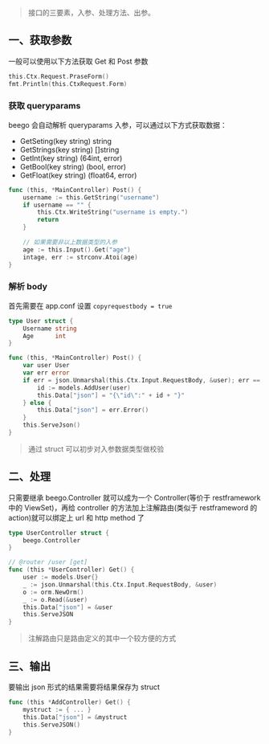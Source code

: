 > 接口的三要素，入参、处理方法、出参。

## 一、获取参数

一般可以使用以下方法获取 Get 和 Post 参数

```go
this.Ctx.Request.PraseForm()
fmt.Println(this.CtxRequest.Form)
```



### 获取 queryparams

beego 会自动解析 queryparams 入参，可以通过以下方式获取数据：

- GetSeting(key string) string
- GetStrings(key string) []string
- GetInt(key string) (64int, error)
- GetBool(key string) (bool, error)
- GetFloat(key string) (float64, error)



```go
func (this, *MainController) Post() {
    username := this.GetString("username")
    if username == "" {
        this.Ctx.WriteString("username is empty.")
        return
    }
    
    // 如果需要非以上数据类型的入参
    age := this.Input().Get("age")
    intage, err := strconv.Atoi(age)
}
```



### 解析 body

首先需要在 app.conf 设置 `copyrequestbody = true`

```go
type User struct {
    Username string
    Age      int
}

func (this, *MainController) Post() {
    var user User
    var err error
    if err = json.Unmarshal(this.Ctx.Input.RequestBody, &user); err == nil {
        id := models.AddUser(user)
        this.Data["json"] = "{\"id\":" + id + "}"
    } else {
        this.Data["json"] = err.Error()
    }
    this.ServeJson()
}
```



> 通过 struct 可以初步对入参数据类型做校验



## 二、处理

只需要继承 beego.Controller 就可以成为一个 Controller(等价于 restframework 中的 ViewSet)，再给 controller 的方法加上注解路由(类似于 restframeword 的 action)就可以绑定上 url 和 http method 了

```go
type UserController struct {
    beego.Controller
}

// @router /user [get]
func (this *UserController) Get() {
    user := models.User{}
    _ := json.Unmarshal(this.Ctx.Input.RequestBody, &user)
    o := orm.NewOrm()
    _ := o.Read(&user)
    this.Data["json"] = &user
    this.ServeJSON
}
```

> 注解路由只是路由定义的其中一个较方便的方式



## 三、输出

要输出 json 形式的结果需要将结果保存为 struct

```go
func (this *AddController) Get() {
    mystruct := { ... }
    this.Data["json"] = &mystruct
    this.ServeJSON()
}
```